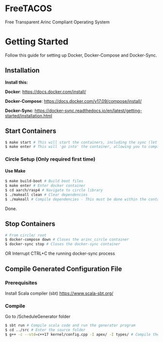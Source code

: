 # FreeTACOS
Free Transparent Arinc Compliant Operating System

# Getting Started
Follow this guide for setting up Docker, Docker-Compose and Docker-Sync.

## Installation
**Install this:**

**Docker**: 
https://docs.docker.com/install/

**Docker-Compose**: 
https://docs.docker.com/v17.09/compose/install/

**Docker-Sync**: 
https://docker-sync.readthedocs.io/en/latest/getting-started/installation.html

## Start Containers
```Bash
$ make start # This will start the containers, including the sync (let this run in a terminal by itself - you can not terminate)
$ make enter # This will 'go into' the container, allowing you to compile the dependencies + project :)
```

### Circle Setup (Only required first time)
#### Use Make
```Bash
$ make build-boot # Build boot files
$ make enter # Enter docker container
$ cd aarch/rasp4 # Navigate to circle library
$ ./makeall clean # Clear dependencies
$ ./makeall # Compile dependencies - This must be done within the container
```

Done.

## Stop Containers
```Bash
# From circle/ root
$ docker-compose down # Closes the arinc_circle container
$ docker-sync stop # Closes the docker-sync container
```
OR
Interrupt CTRL+C the running docker-sync process

## Compile Generated Configuration File
### Prerequisites
Install Scala compiler (sbt) https://www.scala-sbt.org/

### Compile
Go to /ScheduleGenerator folder

```Bash
$ sbt run # Compile scala code and run the generator program
$ cd ../src # Enter the source folder
$ g++ -c --std=c++17 kernel/config.cpp -I apex/ -I types/ # Compile the generated config.cpp file
```